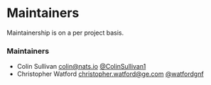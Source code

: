 # Maintainers

Maintainership is on a per project basis.

### Maintainers
  - Colin Sullivan <colin@nats.io> [@ColinSullivan1](https://github.com/ColinSullivan1)
  - Christopher Watford <christopher.watford@ge.com> [@watfordgnf](https://github.com/watfordgnf)
  

